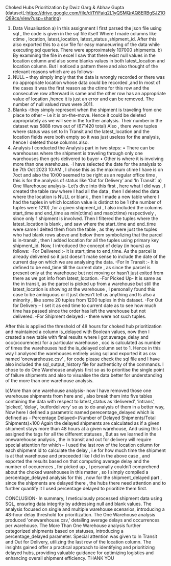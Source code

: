 Choked Hubs Prioritization by Dwiz Garg & Abhav Gupta (datasetL:https://drive.google.com/file/d/1YiFaiq2L1yQSMQrAQ8ERBgSJ21OQ89cs/view?usp=sharing)

1.	Data Visualisation 
a)	In this assignment I first parsed the json file using sql , the code is given in the sql file itself
Where I made columns like ctime , location, latest_location, latest_status ,shipment_id. After this also exported this to a csv file for easy manoeuvring of the data while executing sql queries. There were approximately 107000 shipments.
b)	By examining the file in excel I saw that there exist null values in the location column and also some blanks values in both latest_location and location column. But I noticed a pattern there and also thought of the relevant reasons which are as follows-
1.	NULL – they simply imply that the data is wrongly recorded or there was no appropriate location whose data could be recorded ,and In most of the cases it was the first reason as the ctime for this row and the consecutive row afterward is same and the other row has an appropriate value of location ,hence it is just an error and can be removed.
The number of null valued rows were 3011. 
2.	Blanks -they simply represent when the shipment is traveling from one place to other – i.e it is on-the-move. Hence it could be deleted appropriately as we will see in the further analysis. Their number in the dataset was 5888 rows out of (671420 total)
Also , there were tuples where status was set to In Transit and the latest_location and the location fields were both empty so it was just useless for the analysis, hence I deleted those columns also.
2.    Analysis 
		I conducted the Analysis part in two steps:
•	There can be warehouses where the shipment is traveling through only one warehouses then gets delivered to buyer 
•	Other is where it is involving more than one warehouse. 
-I have selected the date for the analysis to be 7th Oct 2023 10:AM , I chose this as the maximum ctime I have is on 7oct and also the 10:00 seemed to be right as an regular office time , this is for the analysis of status like ‘Out for Delivery’ and ‘In Transit’.
  a) One Warehouse analysis- Let’s dive into this first , 
		here what I did was , I created the table raw where I had all the data , then I deleted the data where the location is NULL or blank , then I made a new table where I had the tuples in which location value is distinct to be 1 (the number of tuples were 1210) ,for a given shipment_id , I also included the columns start_time and end_time as min(ctime) and max(ctime) respectively , since only 1 shipment is involved.
Then I filtered the tuples where the latest_location is blank , and saw where the start_time and end_time were same I delted them from the table , as they were just the tuples who had blank rows above and below them symbolizing that the parcel is in-transit , then I added location for all the tuples using primary key shipment_id. 
Now, I introduced the concept of delay (in hours) as follows:
-For Delivered :- it is start_time to end_time. As the parcel is already delivered so it just doesn’t make sense to include the date of the current day on which we are analysing the data.
-For In Transit :- It is defined to be end_time till the current date , as since the parcel is present only at the warehouse but not moving or hasn’t just exited from there as we got info from latest_location. 
-For Picked Up- It is same as the in transit, as the parcel is picked up from a warehouse but still the latest_location is showing at the warehouse , I personally found this case to be ambiguous or it just doesn’t tell us anything and Is also a minority , like some 20 tuples from 1200 tuples in this dataset.
-For Out for Delivery – I set it as end time to current date as to see how much time has passed since the order has left the warehouse but not delivered.
-For Shipment delayed :- there were not such tuples.

After this is applied the threshold of 48 hours for choked hub prioritization and maintained a column is_delayed with Boolean values, now then I created a new table with final results where I got average_delay and occ(occurences) for a particular warehouse , occ is calculated as number of times the warehouses had the is_delayed column set to 1. 
Hence in this way I analysed the warehouses entirely using sql and exported it as csv named ‘onewarehouse.csv’ , for code please check the sql file and I have also included the sql_output_history file for authenticity of the commands. 
I chose to do One Warehouse analysis first so as to prioritise the single point of failure shipments and also to visualise the data better for understanding of the more than one warehouse analysis.

b)More than one warehouse analysis- 
now I have removed those one warehouse shipments from here and , also break them into five tables containing the data with respect to latest_status as ‘delivered’, ‘intrans’, ‘picked’, ‘delay’, ‘outfordelivery’ so as to do analysis of them in a better way, 
Now here I defined a parametric named perecentage_delayed which is defined as - 
Percentage Delayed=(Number of Delayed Shipments/Total Shipments)×100
Again the delayed shipments are calculated as if a given shipment stays more than 48 hours at a given warehouse, 
And using this I assigned the tags for all the different statuses , 
But as we learned in the onewarehouse analysis , the in transit and out for delivery will require special attention for which –
I used the last row of the location column for each shipment id to calculate the delay , i.e for how much time the shipment is at that warehouse and proceeded like I did in the above case , and exported the results based on that computing average delay and the number of occurences , for picked up , I personally couldn’t comprehend about the choked warehouses in this matter , so I simply compiled a percentage_delayed analysis for this , now for the shipment_delayed part , since the shipments are delayed there , the hubs there need attention and to further quantify it I used percentage delayed to prioritize them first.

CONCLUSION-
		In summary, I meticulously processed shipment data using SQL, ensuring data integrity by addressing null and blank values. The analysis focused on single and multiple warehouse scenarios, introducing a 48-hour delay threshold for prioritization. The One Warehouse analysis produced 'onewarehouse.csv,' detailing average delays and occurrences per warehouse. The More Than One Warehouse analysis further categorized shipments based on statuses, introducing a percentage_delayed parameter. Special attention was given to In Transit and Out for Delivery, utilizing the last row of the location column. The insights gained offer a practical approach to identifying and prioritizing delayed hubs, providing valuable guidance for optimizing logistics and enhancing overall shipment efficiency.
THANK YOU
